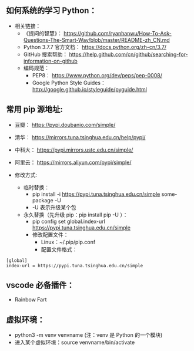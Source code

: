 ## 如何系统的学习 Python：
  - 相关链接：
    - 《提问的智慧》： https://github.com/ryanhanwu/How-To-Ask-Questions-The-Smart-Way/blob/master/README-zh_CN.md
    - Python 3.7.7 官方文档： https://docs.python.org/zh-cn/3.7/
    - GitHub 搜索帮助： https://help.github.com/cn/github/searching-for-information-on-github
    - 编码规范：
      - PEP8： https://www.python.org/dev/peps/pep-0008/
      - Google Python Style Guides： http://google.github.io/styleguide/pyguide.html

## 常用 pip 源地址:
  - 豆瓣： https://pypi.doubanio.com/simple/
  - 清华： https://mirrors.tuna.tsinghua.edu.cn/help/pypi/
  - 中科大： https://pypi.mirrors.ustc.edu.cn/simple/
  - 阿里云： https://mirrors.aliyun.com/pypi/simple/
   
  - 修改方式:
    - 临时替换：
      - pip install -i https://pypi.tuna.tsinghua.edu.cn/simple some-package -U
      - -U 表示升级某个包
    - 永久替换（先升级 pip：pip install pip -U ）：
      - pip config set global.index-url https://pypi.tuna.tsinghua.edu.cn/simple
      - 修改配置文件：
        - Linux：~/.pip/pip.conf
        - 配置文件格式：
```
[global]
index-url = https://pypi.tuna.tsinghua.edu.cn/simple
```
## vscode 必备插件：
  - Rainbow Fart
  
## 虚拟环境：
  - python3 -m venv venvname (注：venv 是 Python 的一个模块)
  - 进入某个虚拟环境：source venvname/bin/activate